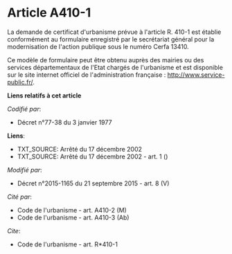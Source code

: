 # Article A410-1

La demande de certificat d'urbanisme prévue à l'article R. 410-1 est établie conformément au formulaire enregistré par le
secrétariat général pour la modernisation de l'action publique sous le numéro Cerfa 13410. 

Ce modèle de formulaire peut être obtenu auprès des mairies ou des services départementaux de l'Etat chargés de l'urbanisme
et est disponible sur le site internet officiel de l'administration française :  http://www.service-public.fr/.

**Liens relatifs à cet article**

_Codifié par_:

  - Décret n°77-38 du 3 janvier 1977

**Liens**:

  - TXT_SOURCE: Arrêté du 17 décembre 2002
  - TXT_SOURCE: Arrêté du 17 décembre 2002 - art. 1 ()

_Modifié par_:

  - Décret n°2015-1165 du 21 septembre 2015 - art. 8 (V)

_Cité par_:

  - Code de l'urbanisme - art. A410-2 (M)
  - Code de l'urbanisme - art. A410-3 (Ab)

_Cite_:

  - Code de l'urbanisme - art. R*410-1
